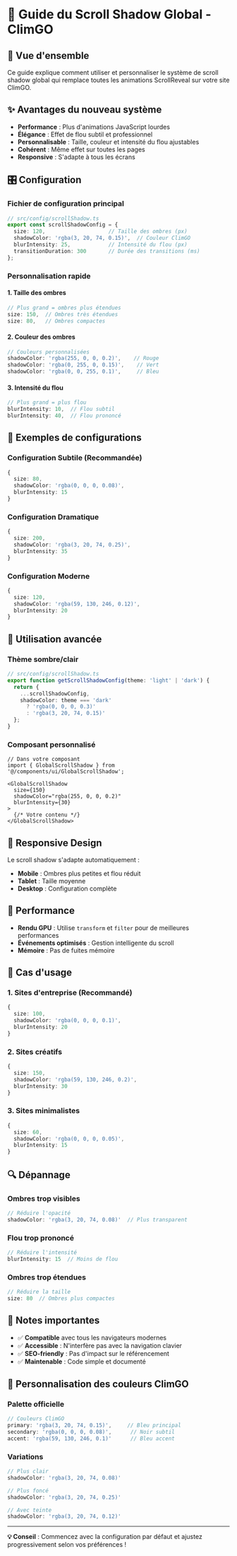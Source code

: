 # 🎨 Guide du Scroll Shadow Global - ClimGO

## 📖 Vue d'ensemble

Ce guide explique comment utiliser et personnaliser le système de scroll shadow global qui remplace toutes les animations ScrollReveal sur votre site ClimGO.

## ✨ Avantages du nouveau système

- **Performance** : Plus d'animations JavaScript lourdes
- **Élégance** : Effet de flou subtil et professionnel
- **Personnalisable** : Taille, couleur et intensité du flou ajustables
- **Cohérent** : Même effet sur toutes les pages
- **Responsive** : S'adapte à tous les écrans

## 🎛️ Configuration

### Fichier de configuration principal
```typescript
// src/config/scrollShadow.ts
export const scrollShadowConfig = {
  size: 120,                    // Taille des ombres (px)
  shadowColor: 'rgba(3, 20, 74, 0.15)',  // Couleur ClimGO
  blurIntensity: 25,            // Intensité du flou (px)
  transitionDuration: 300       // Durée des transitions (ms)
};
```

### Personnalisation rapide

#### 1. **Taille des ombres**
```typescript
// Plus grand = ombres plus étendues
size: 150,  // Ombres très étendues
size: 80,   // Ombres compactes
```

#### 2. **Couleur des ombres**
```typescript
// Couleurs personnalisées
shadowColor: 'rgba(255, 0, 0, 0.2)',    // Rouge
shadowColor: 'rgba(0, 255, 0, 0.15)',    // Vert
shadowColor: 'rgba(0, 0, 255, 0.1)',     // Bleu
```

#### 3. **Intensité du flou**
```typescript
// Plus grand = plus flou
blurIntensity: 10,  // Flou subtil
blurIntensity: 40,  // Flou prononcé
```

## 🎨 Exemples de configurations

### Configuration Subtile (Recommandée)
```typescript
{
  size: 80,
  shadowColor: 'rgba(0, 0, 0, 0.08)',
  blurIntensity: 15
}
```

### Configuration Dramatique
```typescript
{
  size: 200,
  shadowColor: 'rgba(3, 20, 74, 0.25)',
  blurIntensity: 35
}
```

### Configuration Moderne
```typescript
{
  size: 120,
  shadowColor: 'rgba(59, 130, 246, 0.12)',
  blurIntensity: 20
}
```

## 🔧 Utilisation avancée

### Thème sombre/clair
```typescript
// src/config/scrollShadow.ts
export function getScrollShadowConfig(theme: 'light' | 'dark') {
  return {
    ...scrollShadowConfig,
    shadowColor: theme === 'dark' 
      ? 'rgba(0, 0, 0, 0.3)' 
      : 'rgba(3, 20, 74, 0.15)'
  };
}
```

### Composant personnalisé
```tsx
// Dans votre composant
import { GlobalScrollShadow } from '@/components/ui/GlobalScrollShadow';

<GlobalScrollShadow 
  size={150}
  shadowColor="rgba(255, 0, 0, 0.2)"
  blurIntensity={30}
>
  {/* Votre contenu */}
</GlobalScrollShadow>
```

## 📱 Responsive Design

Le scroll shadow s'adapte automatiquement :
- **Mobile** : Ombres plus petites et flou réduit
- **Tablet** : Taille moyenne
- **Desktop** : Configuration complète

## 🚀 Performance

- **Rendu GPU** : Utilise `transform` et `filter` pour de meilleures performances
- **Événements optimisés** : Gestion intelligente du scroll
- **Mémoire** : Pas de fuites mémoire

## 🎯 Cas d'usage

### 1. **Sites d'entreprise** (Recommandé)
```typescript
{
  size: 100,
  shadowColor: 'rgba(0, 0, 0, 0.1)',
  blurIntensity: 20
}
```

### 2. **Sites créatifs**
```typescript
{
  size: 150,
  shadowColor: 'rgba(59, 130, 246, 0.2)',
  blurIntensity: 30
}
```

### 3. **Sites minimalistes**
```typescript
{
  size: 60,
  shadowColor: 'rgba(0, 0, 0, 0.05)',
  blurIntensity: 15
}
```

## 🔍 Dépannage

### Ombres trop visibles
```typescript
// Réduire l'opacité
shadowColor: 'rgba(3, 20, 74, 0.08)'  // Plus transparent
```

### Flou trop prononcé
```typescript
// Réduire l'intensité
blurIntensity: 15  // Moins de flou
```

### Ombres trop étendues
```typescript
// Réduire la taille
size: 80  // Ombres plus compactes
```

## 📝 Notes importantes

- ✅ **Compatible** avec tous les navigateurs modernes
- ✅ **Accessible** : N'interfère pas avec la navigation clavier
- ✅ **SEO-friendly** : Pas d'impact sur le référencement
- ✅ **Maintenable** : Code simple et documenté

## 🎨 Personnalisation des couleurs ClimGO

### Palette officielle
```typescript
// Couleurs ClimGO
primary: 'rgba(3, 20, 74, 0.15)',     // Bleu principal
secondary: 'rgba(0, 0, 0, 0.08)',      // Noir subtil
accent: 'rgba(59, 130, 246, 0.1)'      // Bleu accent
```

### Variations
```typescript
// Plus clair
shadowColor: 'rgba(3, 20, 74, 0.08)'

// Plus foncé
shadowColor: 'rgba(3, 20, 74, 0.25)'

// Avec teinte
shadowColor: 'rgba(3, 20, 74, 0.12)'
```

---

**💡 Conseil** : Commencez avec la configuration par défaut et ajustez progressivement selon vos préférences !
